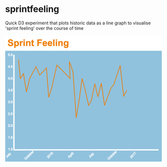 # sprintfeeling
Quick D3 experiment that plots historic data as a line graph to visualise 'sprint feeling' over the course of time

![Screenshot](screenshot.png?raw=true)

